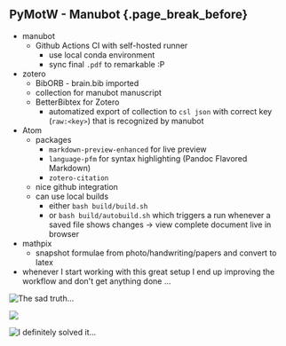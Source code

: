 ## PyMotW - Manubot {.page_break_before}

- manubot
  - Github Actions CI with self-hosted runner
    - use local conda environment
    - sync final `.pdf` to remarkable :P
- zotero
  - BibORB - brain.bib imported
  - collection for manubot manuscript
  - BetterBibtex for Zotero
    - automatized export of collection to `csl json` with correct key (`raw:<key>`) that is recognized by manubot
- Atom
  - packages
    - `markdown-preview-enhanced` for live preview
    - `language-pfm` for syntax highlighting (Pandoc Flavored Markdown)
    - `zotero-citation`
  - nice github integration
  - can use local builds
    - either `bash build/build.sh`
    - or `bash build/autobuild.sh` which triggers a run whenever a saved file shows changes $\rightarrow$ view complete document live in browser
- mathpix
  - snapshot formulae from photo/handwriting/papers and convert to latex
- whenever I start working with this great setup I end up improving the workflow and don't get anything done ...

![The sad truth...](https://imgs.xkcd.com/comics/automation.png )

![](https://imgs.xkcd.com/comics/is_it_worth_the_time.png )

![I definitely solved it...]( https://imgs.xkcd.com/comics/workaround.png)
